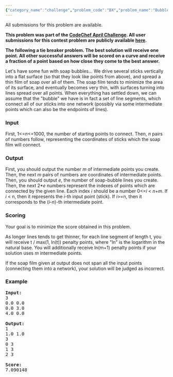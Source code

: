 ```yaml
---
{"category_name":"challenge","problem_code":"BX","problem_name":"Bubbles","languages_supported":{"0":"C","1":"CPP14","2":"JAVA","3":"PYTH","4":"PYTH 3.5","5":"PYPY","6":"CS2","7":"PAS fpc","8":"PAS gpc","9":"RUBY","10":"PHP","11":"GO","12":"NODEJS","13":"HASK","14":"rust","15":"SCALA","16":"swift","17":"D","18":"PERL","19":"FORT","20":"WSPC","21":"ADA","22":"CAML","23":"ICK","24":"BF","25":"ASM","26":"CLPS","27":"PRLG","28":"ICON","29":"SCM qobi","30":"PIKE","31":"ST","32":"NICE","33":"LUA","34":"BASH","35":"NEM","36":"LISP sbcl","37":"LISP clisp","38":"SCM guile","39":"JS","40":"kotlin","41":"TEXT","42":"SCM chicken","43":"CLOJ","44":"COB","45":"FS"},"max_timelimit":0.117647,"source_sizelimit":50000,"problem_author":"admin","problem_tester":null,"date_added":"22-03-2009","tags":{"0":"admin"},"time":{"view_start_date":1240484339,"submit_start_date":1240484339,"visible_start_date":1240484210,"end_date":1735669800},"is_direct_submittable":false,"layout":"problem"}
---
```

<span class="solution-visible-txt">All submissions for this problem are available.</span><p><b>This problem was part of the <a href="http://www.codechef.com/APRIL09/">CodeChef April Challenge</a>.  All user submissions for this contest problem are publicly available <a href="http://www.codechef.com/APRIL09/status/BX/">here</a>.</b></p>

<p><strong>The following a tie breaker problem.  The best solution will receive one point.  All other successful answers will be scored on a curve and receive a fraction of a point based on how close they come to the best answer.</strong></p>

<p>Let's have some fun with soap bubbles... We drive several sticks vertically into a flat surface (so that they look like points from above), and spread a thin film of soap over all of them. The soap film tends to minimize the area of its surface, and eventually becomes very thin, with surfaces turning into lines spread over all points. When everything has settled down, we can assume that the "bubble" we have is in fact a set of line segments, which connect all of our sticks into one network (possibly via some intermediate points which can also be the endpoints of lines).

<h3>Input</h3>
<p>First, 1<=<var>n</var><=1000, the number of starting points to connect. Then, <var>n</var> pairs of numbers follow, representing the coordinates of sticks which the soap film will connect.

<h3>Output</h3>
<p>First, you should output the number <var>m</var> of intermediate points you create. Then, the next <var>m</var> pairs of numbers are coordinates of intermediate points.
Then, you should output <var>e</var>, the number of soap-bubble lines you create. Then, the next 2*<var>e</var> numbers represent the indexes of points which are connected by the given line. Each index <var>i</var> should be a number 0<=<var>i</var> < <var>n</var>+<var>m</var>. If <var>i</var> < n, then it represents the <var>i</var>-th input point (stick). If <var>i</var>>=n, then it corresponds to the (<var>i</var>-<var>n</var>)-th intermediate point.



<h3>Scoring</h3>
<p>
Your goal is to minimize the score obtained in this problem.

<p>
As longer lines tends to get thinner, for each line segment of length t, you will receive t / max(1, ln(t)) penalty points, where "ln" is the logarithm in the natural base.
You will additionally receive ln(m+1) penalty points if your solution uses <var>m</var> intermediate points.
<p>
If the soap film given at output does not span  all the input points (connecting them into a network), your solution will be judged as incorrect.

<h3>Example</h3>

<pre>
<b>Input:</b>
3
0.0 0.0
0.0 3.0
4.0 0.0

<b>Output:</b>
1
1.0 1.0
3
0 3
1 3
2 3

<b>Score:</b>
7.090148
</pre>
